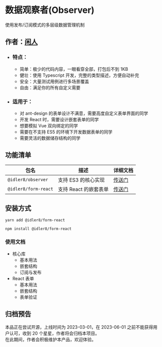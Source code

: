 # 数据观察者(Observer)

使用发布/订阅模式的多层级数据管理机制

## 作者：[闲人](https://github.com/idler8)

- ### 特点：

  - 简单：极少的代码内容，一眼看穿全部，打包后不到 1KB
  - 健壮：使用 Typescript 开发，完整的类型描述，方便自动补完
  - 安全：大量测试用例进行多场景覆盖
  - 自由：满足你的所有自定义需要

- ### 适用于：

  - 对 ant-design 的表单设计不满意，需要高度自定义表单界面的同学
  - 开发 React 时，需要设计嵌套表单的同学
  - 想要模拟 Vue 双向绑定的同学
  - 需要在不支持 ES5 的环境下开发数据表单的同学
  - 需要灵活的数据储存结构的同学

## 功能清单

| 包名                 | 描述                  | 详细文档                                  |
| -------------------- | --------------------- | ----------------------------------------- |
| `@idler8/observer`   | 支持 ES3 的核心实现   | [传送门](./packages/observer/README.md)   |
| `@idler8/form-react` | 支持 React 的嵌套表单 | [传送门](./packages/form-react/README.md) |

## 安装方式

```
yarn add @idler8/form-react
```

```
npm install @idler8/form-react
```

### 使用文档

- 核心库
  - 基本用法
  - 嵌套结构
  - 订阅与发布
- React 表单
  - 基本用法
  - 嵌套结构
  - 表单验证

## 归档预告

本品正在尝试开源，上线时间为 2023-03-01，在 2023-06-01 之前不能获得用户认可，收到 20 个星星，作者将会归档本项目。  
在此期间，作者会积极维护本产品，欢迎体验。
